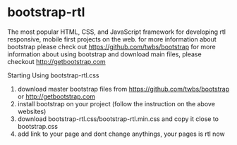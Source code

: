 # bootstrap-rtl
The most popular HTML, CSS, and JavaScript framework for developing rtl responsive, mobile first projects on the web.
for more information about bootstrap please check out https://github.com/twbs/bootstrap
for more information about using bootstrap and download main files, please checkout http://getbootstrap.com

Starting Using bootstrap-rtl.css
1. download master bootstrap files from https://github.com/twbs/bootstrap or http://getbootstrap.com
2. install bootstrap on your project (follow the instruction on the above websites)
3. download bootstrap-rtl.css/bootstrap-rtl.min.css and copy it close to bootstrap.css
4. add link to your page and dont change anythings, your pages is rtl now
